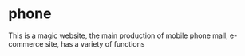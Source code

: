 # phone
This is a magic website, the main production of mobile phone mall, e-commerce site, has a variety of functions
